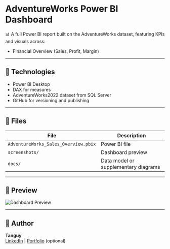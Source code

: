 # AdventureWorks Power BI Dashboard

📊 A full Power BI report built on the AdventureWorks dataset, featuring KPIs and visuals across:

- Financial Overview (Sales, Profit, Margin)
---

## 🔧 Technologies

- Power BI Desktop
- DAX for measures
- AdventureWorks2022 dataset from SQL Server
- GitHub for versioning and publishing

---

## 📁 Files

| File | Description |
|------|-------------|
| `AdventureWorks_Sales_Overview.pbix` | Power BI file |
| `screenshots/` | Dashboard preview |
| `docs/` | Data model or supplementary diagrams |

---

## 📸 Preview

![Dashboard Preview](screenshots/dashboard.png)

---

## 🧠 Author

**Tanguy**  
[LinkedIn](https://...) | [Portfolio](https://...) (optional)

